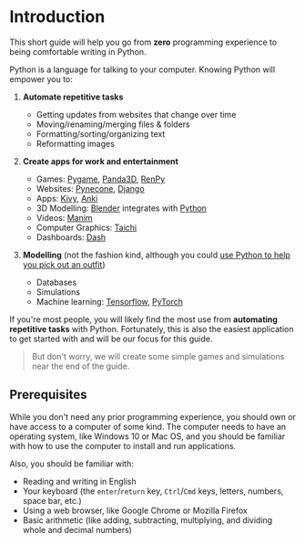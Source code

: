 # Introduction

This short guide will help you go from **zero** programming experience
to being comfortable writing in Python.

Python is a language for talking to your computer. Knowing Python will empower you to:

1. **Automate repetitive tasks**

    - Getting updates from websites that change over time
    - Moving/renaming/merging files & folders
    - Formatting/sorting/organizing text
    - Reformatting images

2. **Create apps for work and entertainment**

    - Games: [Pygame](https://www.youtube.com/watch?v=xVHkF1-73pw), [Panda3D](https://www.panda3d.org/features/), [RenPy](https://www.renpy.org/)
    - Websites: [Pynecone](https://pynecone.io/), [Django](https://www.djangoproject.com/)
    - Apps: [Kivy](https://kivy.org/), [Anki](https://apps.ankiweb.net/)
    - 3D Modelling: [Blender](https://www.blender.org/) integrates with [Python](https://docs.blender.org/api/current/info_quickstart.html)
    - Videos: [Manim](https://www.manim.community/)
    - Computer Graphics: [Taichi](https://github.com/taichi-dev/taichi)
    - Dashboards: [Dash](https://dash.gallery/Portal/)

3. **Modelling** (not the fashion kind, although you could [use Python to help you pick out an outfit](https://github.com/sonu275981/Fashion-Recommender-system))

    - Databases
    - Simulations
    - Machine learning: [Tensorflow](https://devlibrary.withgoogle.com/products/ml?sort=updated), [PyTorch](https://pytorch.org/community-stories)

If you're most people, you will likely find the most use from **automating repetitive tasks** with Python.
Fortunately, this is also the easiest application to get started with and will be our focus for this guide.

> But don't worry, we will create some simple games and simulations near the end of the guide.

## Prerequisites

While you don't need any prior programming experience, you should own or have access to a computer of some kind.
The computer needs to have an operating system, like Windows 10 or Mac OS, and you should be familiar with how to use the computer to install and run applications.

Also, you should be familiar with:

- Reading and writing in English
- Your keyboard (the `enter`/`return` key, `Ctrl`/`Cmd` keys, letters, numbers, space bar, etc.)
- Using a web browser, like Google Chrome or Mozilla Firefox
- Basic arithmetic (like adding, subtracting, multiplying, and dividing whole and decimal numbers)
